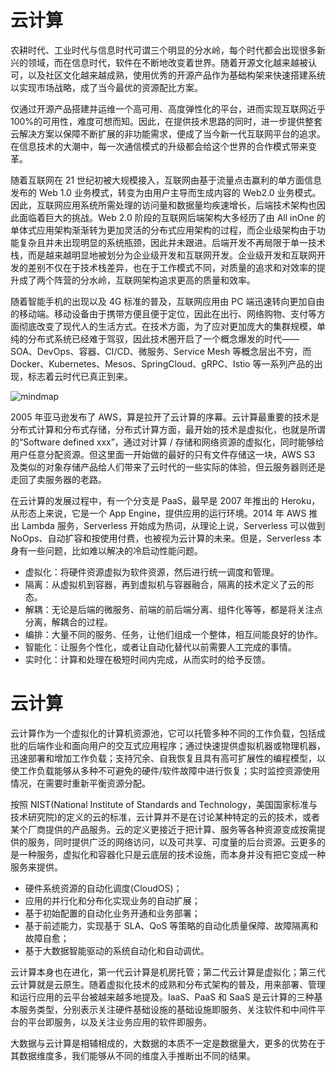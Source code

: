# 云计算

农耕时代、工业时代与信息时代可谓三个明显的分水岭，每个时代都会出现很多新兴的领域，而在信息时代，软件在不断地改变着世界。随着开源文化越来越被认可，以及社区文化越来越成熟，使用优秀的开源产品作为基础构架来快速搭建系统以实现市场战略，成了当今最优的资源配比方案。

仅通过开源产品搭建并运维一个高可用、高度弹性化的平台，进而实现互联网近乎 100%的可用性，难度可想而知。因此，在提供技术思路的同时，进一步提供整套云解决方案以保障不断扩展的非功能需求，便成了当今新一代互联网平台的追求。在信息技术的大潮中，每一次通信模式的升级都会给这个世界的合作模式带来变革。

随着互联网在 21 世纪初被大规模接入，互联网由基于流量点击赢利的单方面信息发布的 Web 1.0 业务模式，转变为由用户主导而生成内容的 Web2.0 业务模式。因此，互联网应用系统所需处理的访问量和数据量均疾速增长，后端技术架构也因此面临着巨大的挑战。Web 2.0 阶段的互联网后端架构大多经历了由 All inOne 的单体式应用架构渐渐转为更加灵活的分布式应用架构的过程，而企业级架构由于功能复杂且并未出现明显的系统瓶颈，因此并未跟进。后端开发不再局限于单一技术栈，而是越来越明显地被划分为企业级开发和互联网开发。企业级开发和互联网开发的差别不仅在于技术栈差异，也在于工作模式不同，对质量的追求和对效率的提升成了两个阵营的分水岭，互联网架构追求更高的质量和效率。

随着智能手机的出现以及 4G 标准的普及，互联网应用由 PC 端迅速转向更加自由的移动端。移动设备由于携带方便且便于定位，因此在出行、网络购物、支付等方面彻底改变了现代人的生活方式。在技术方面，为了应对更加庞大的集群规模，单纯的分布式系统已经难于驾驭，因此技术圈开启了一个概念爆发的时代——SOA、DevOps、容器、CI/CD、微服务、Service Mesh 等概念层出不穷，而 Docker、Kubernetes、Mesos、SpringCloud、gRPC、Istio 等一系列产品的出现，标志着云时代已真正到来。

![mindmap](https://assets.ng-tech.icu/item/20230424144450.png)

2005 年亚马逊发布了 AWS，算是拉开了云计算的序幕。云计算最重要的技术是分布式计算和分布式存储，分布式计算方面，最开始的技术是虚拟化，也就是所谓的“Software defined xxx”，通过对计算 / 存储和网络资源的虚拟化，同时能够给用户任意分配资源。但这里面一开始做的最好的只有文件存储这一块，AWS S3 及类似的对象存储产品给人们带来了云时代的一些实际的体验，但云服务器则还是走回了卖服务器的老路。

在云计算的发展过程中，有一个分支是 PaaS，最早是 2007 年推出的 Heroku，从形态上来说，它是一个 App Engine，提供应用的运行环境。2014 年 AWS 推出 Lambda 服务，Serverless 开始成为热词，从理论上说，Serverless 可以做到 NoOps、自动扩容和按使用付费，也被视为云计算的未来。但是，Serverless 本身有一些问题，比如难以解决的冷启动性能问题。

- 虚拟化：将硬件资源虚拟为软件资源，然后进行统一调度和管理。
- 隔离：从虚拟机到容器，再到虚拟机与容器融合，隔离的技术定义了云的形态。
- 解耦：无论是后端的微服务、前端的前后端分离、组件化等等，都是将关注点分离，解耦合的过程。
- 编排：大量不同的服务、任务，让他们组成一个整体，相互间能良好的协作。
- 智能化：让服务个性化，或者让自动化替代以前需要人工完成的事情。
- 实时化：计算和处理在极短时间内完成，从而实时的给予反馈。

# 云计算

云计算作为一个虚拟化的计算机资源池，它可以托管多种不同的工作负载，包括成批的后端作业和面向用户的交互式应用程序；通过快速提供虚拟机器或物理机器，迅速部署和增加工作负载；支持冗余、自我恢复且具有高可扩展性的编程模型，以使工作负载能够从多种不可避免的硬件/软件故障中进行恢复；实时监控资源使用情况，在需要时重新平衡资源分配。

按照 NIST(National Institute of Standards and Technology，美国国家标准与技术研究院)的定义的云的标准，云计算并不是在讨论某种特定的云的技术，或者某个厂商提供的产品服务。云的定义更接近于把计算、服务等各种资源变成按需提供的服务，同时提供广泛的网络访问，以及可共享、可度量的后台资源。云更多的是一种服务，虚拟化和容器化只是云底层的技术设施，而本身并没有把它变成一种服务来提供。

- 硬件系统资源的自动化调度(CloudOS)；
- 应用的并行化和分布化实现业务的自动扩展；
- 基于初始配置的自动化业务开通和业务部署；
- 基于前述能力，实现基于 SLA、QoS 等策略的自动化质量保障、故障隔离和故障自愈；
- 基于大数据智能驱动的系统自动化和自动调优。

云计算本身也在进化，第一代云计算是机房托管；第二代云计算是虚拟化；第三代云计算就是云原生。随着虚拟化技术的成熟和分布式架构的普及，用来部署、管理和运行应用的云平台被越来越多地提及。IaaS、PaaS 和 SaaS 是云计算的三种基本服务类型，分别表示关注硬件基础设施的基础设施即服务、关注软件和中间件平台的平台即服务，以及关注业务应用的软件即服务。

大数据与云计算是相辅相成的，大数据的本质不一定是数据量大，更多的优势在于其数据维度多，我们能够从不同的维度入手推断出不同的结果。
